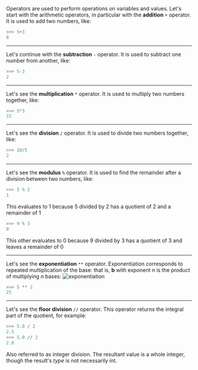 Operators are used to perform operations on variables and values.
Let's start with the arithmetic operators, in particular with the **addition** `+` operator.
It is used to add two numbers, like:
```python
>>> 5+3
8
```

---

Let's continue with the **subtraction** `-` operator.
It is used to subtract one number from another, like:
```python
>>> 5-3
2
```

---

Let's see the **multiplication** `*` operator.
It is used to multiply two numbers together, like:
```python
>>> 5*3
15
```

---

Let's see the **division** `/` operator.
It is used to divide two numbers together, like:
```python
>>> 10/5
2
```

---

Let's see the **modulus** `%` operator.
It is used to find the remainder after a division between two numbers, like:
```python
>>> 5 % 2
1
```
This evaluates to 1 because 5 divided by 2 has a quotient of 2 and a remainder of 1
```python
>>> 9 % 3
0
```
This other evaluates to 0 because 9 divided by 3 has a quotient of 3 and leaves a remainder of 0

---

Let's see the **exponentiation** `**` operator.
Exponentiation corresponds to repeated multiplication of the base: that is, **b** with exponent *n* is the product of multiplying *n* bases:
![exponentiation](https://bit.ly/3zcz6Lt)
```python
>>> 5 ** 2
25
```

---

Let's see the **floor division** `//` operator.
This operator returns the integral part of the quotient, for example:
```python
>>> 5.0 / 2
2.5
>>> 5.0 // 2
2.0
```
Also referred to as integer division. The resultant value is a whole integer, though the result's *type* is not necessarily int.
